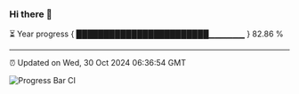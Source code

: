 ### Hi there 👋

⏳ Year progress { ████████████████████████▁▁▁▁▁▁ } 82.86 %

---

⏰ Updated on Wed, 30 Oct 2024 06:36:54 GMT

![Progress Bar CI](https://github.com/liununu/liununu/workflows/Progress%20Bar%20CI/badge.svg)
